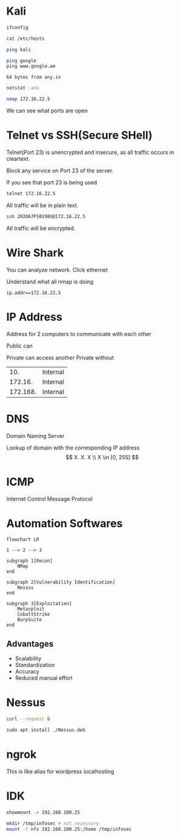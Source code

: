 # Kali

```bash
ifconfig
```

```bash
cat /etc/hosts
```

```bash
ping kali
```

```bash
ping google
ping www.google.ae
```

```
64 bytes from any.in
```

```bash
netstat -ano
```

```bash
nmap 172.16.22.5
```

We can see what ports are open

# Telnet vs SSH(Secure SHell)

Telnet(Port 23) is unencrypted and insecure, as all traffic occurs in cleartext.

Block any service on Port 23 of the server.

If you see that port 23 is being used

```bash
telnet 172.16.22.5
```

All traffic will be in plain text.

```bash
ssh 2020A7PS0198U@172.16.22.5
```

All traffic will be encrypted.

# Wire Shark

You can analyze network. Click ethernet

Understand what all nmap is doing

```
ip.addr==172.16.22.5
```

# IP Address

Address for 2 computers to communicate with each other

Public can 

Private can access another Private without 

|          |          |
| -------- | -------- |
| 10.      | Internal |
| 172.16.  | Internal |
| 172.168. | Internal |

# DNS

Domain Naming Server

Lookup of domain with the corresponding IP address
$$
X. X. X \\
X \in [0, 255]
$$

# ICMP

Internet Control Message Protocol

# Automation Softwares

```mermaid
flowchart LR

1 --> 2 --> 3

subgraph 1[Recon]
	NMap
end

subgraph 2[Vulnerability Identification]
	Nessus
end

subgraph 3[Exploitation]
	Metasploit
	CobaltStrike
	BurpSuite
end
```

## Advantages

- Scalability
- Standardization
- Accuracy
- Reduced manual effort

# Nessus

```bash
curl --request G
```

```bash
sudo apt install ./Nessus.deb
```

# ngrok

This is like alias for wordpress localhosting

# IDK

```bash
showmount -e 192.168.100.25

mkdir /tmp/infosec # not necessary
mount -t nfs 192.168.100.25:/home /tmp/infosec
```


